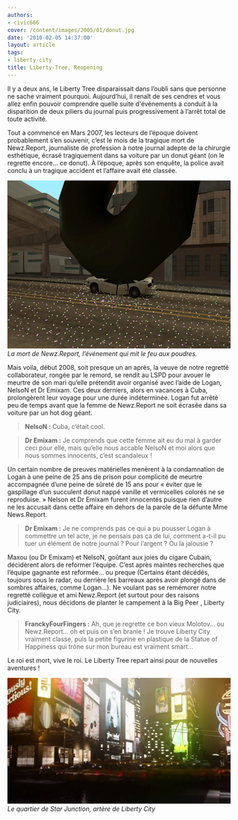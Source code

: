 ```yaml
---
authors:
- civic666
cover: /content/images/2005/01/donut.jpg
date: '2010-02-05 14:37:00'
layout: article
tags:
- liberty-city
title: Liberty-Tree, Reopening
---
```



Il y a deux ans, le Liberty Tree disparaissait dans l’oubli sans que personne ne sache vraiment pourquoi. Aujourd’hui, il renaît de ses cendres et vous allez enfin pouvoir comprendre quelle suite d'événements a conduit à la disparition de deux piliers du journal puis progressivement à l’arrêt total de toute activité.

Tout a commencé en Mars 2007, les lecteurs de l’époque doivent probablement s’en souvenir, c’est le mois de la tragique mort de Newz.Report, journaliste de profession à notre journal adepte de la chirurgie esthétique, écrasé tragiquement dans sa voiture par un donut géant (on le regrette encore… ce donut). À l’époque, après son enquête, la police avait conclu à un tragique accident et l’affaire avait été classée.

![La mort de Newz.Report, l’événement qui mit le feu aux poudres.](/content/images/2005/01/donut.jpg)
_La mort de Newz.Report, l’événement qui mit le feu aux poudres._

Mais voila, début 2008, soit presque un an après, la veuve de notre regretté collaborateur, rongée par le remord, se rendit au LSPD pour avouer le meurtre de son mari qu’elle prétendit avoir organisé avec l’aide de Logan, NelsoN et Dr Emixam. Ces deux derniers, alors en vacances à Cuba, prolongèrent leur voyage pour une durée indéterminée. Logan fut arrêté peu de temps avant que la femme de Newz.Report ne soit écrasée dans sa voiture par un hot dog géant.

> **NelsoN :** Cuba, c’était cool.

> **Dr Emixam :** Je comprends que cette femme ait eu du mal à garder ceci pour elle, mais qu’elle nous accable NelsoN et moi alors que nous sommes innocents, c’est scandaleux !

Un certain nombre de preuves matérielles menèrent à la condamnation de Logan à une peine de 25 ans de prison pour complicité de meurtre accompagnée d’une peine de sûreté de 15 ans pour « éviter que le gaspillage d’un succulent donut nappé vanille et vermicelles colorés ne se reproduise. » Nelson et Dr Emixam furent innocentés puisque rien d’autre ne les accusait dans cette affaire en dehors de la parole de la défunte Mme News.Report.

> **Dr Emixam :** Je ne comprends pas ce qui a pu pousser Logan à commettre un tel acte, je ne pensais pas ça de lui, comment a-t-il pu tuer un élément de notre journal ? Pour l’argent ? Ou la jalousie ?

Maxou (ou Dr Emixam) et NelsoN, goûtant aux joies du cigare Cubain, décidèrent alors de reformer l’équipe. C’est après maintes recherches que l’équipe gagnante est reformée… ou preque (Certains étant décédés, toujours sous le radar, ou derrière les barreaux après avoir plongé dans de sombres affaires, comme Logan…). Ne voulant pas se remémorer notre regretté collègue et ami Newz.Report (et surtout pour des raisons judiciaires), nous décidons de planter le campement à la Big Peer , Liberty City.

> **FranckyFourFingers :** Ah, que je regrette ce bon vieux Molotov… ou Newz.Report… oh et puis on s’en branle ! Je trouve Liberty City vraiment classe, puis la petite figurine en plastique de la Statue of Happiness qui trône sur mon bureau est vraiment smart…

Le roi est mort, vive le roi. Le Liberty Tree repart ainsi pour de nouvelles aventures !

![Le quartier de Star Junction, artère de Liberty City](/content/images/2016/06/Sans%20titre.png)
_Le quartier de Star Junction, artère de Liberty City_